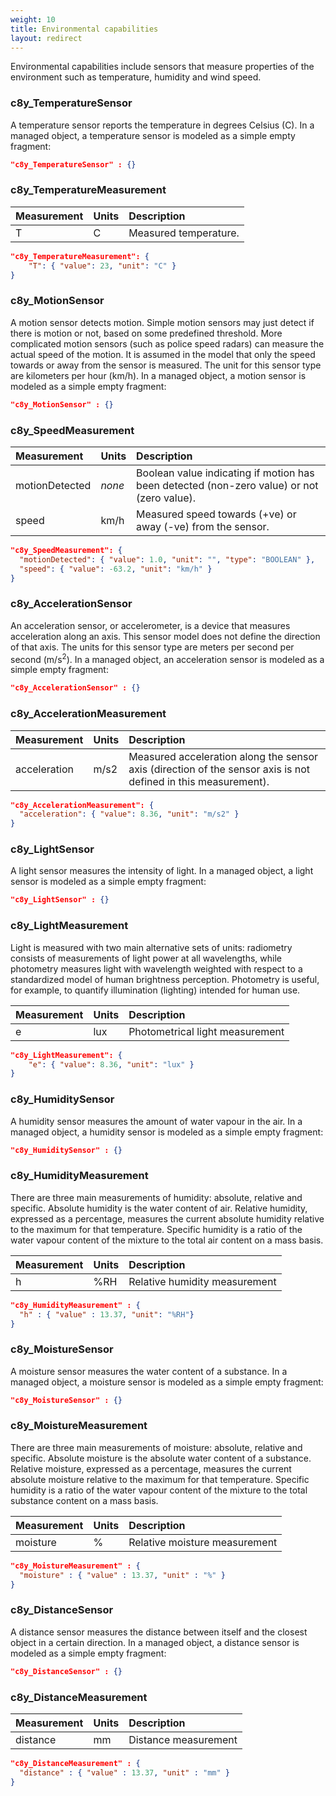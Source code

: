 ```yaml
---
weight: 10
title: Environmental capabilities
layout: redirect
---
```


Environmental capabilities include sensors that measure properties of the environment such as temperature, humidity and wind speed.

### c8y\_TemperatureSensor

A temperature sensor reports the temperature in degrees Celsius (C).
In a managed object, a temperature sensor is modeled as a simple empty fragment:

```json
"c8y_TemperatureSensor" : {}
```

### c8y\_TemperatureMeasurement

|Measurement|Units|Description|
|:----------|:----|:----------|
|T|C|Measured temperature. |

```json
"c8y_TemperatureMeasurement": {
    "T": { "value": 23, "unit": "C" }
}
```

### c8y\_MotionSensor

A motion sensor detects motion. Simple motion sensors may just detect if there is motion or not, based on some predefined threshold. More complicated motion sensors (such as police speed radars) can measure the actual speed of the motion. It is assumed in the model that only the speed towards or away from the sensor is measured. The unit for this sensor type are kilometers per hour (km/h).
In a managed object, a motion sensor is modeled as a simple empty fragment:

```json
"c8y_MotionSensor" : {}
```

### c8y\_SpeedMeasurement

|Measurement|Units|Description|
|:----------|:----|:----------|
|motionDetected|*none*|Boolean value indicating if motion has been detected (non-zero value) or not (zero value).|
|speed|km/h|Measured speed towards (+ve) or away (-ve) from the sensor.|

```json
"c8y_SpeedMeasurement": {
  "motionDetected": { "value": 1.0, "unit": "", "type": "BOOLEAN" },
  "speed": { "value": -63.2, "unit": "km/h" }
}
```

### c8y\_AccelerationSensor

An acceleration sensor, or accelerometer, is a device that measures acceleration along an axis. This sensor model does not define the direction of that axis. The units for this sensor type are meters per second per second (m/s<sup>2</sup>).
In a managed object, an acceleration sensor is modeled as a simple empty fragment:

```json
"c8y_AccelerationSensor" : {}
```

### c8y\_AccelerationMeasurement

|Measurement|Units|Description|
|:----------|:----|:----------|
|acceleration|m/s2|Measured acceleration along the sensor axis (direction of the sensor axis is not defined in this measurement).|

```json
"c8y_AccelerationMeasurement": {
  "acceleration": { "value": 8.36, "unit": "m/s2" }
}
```

### c8y\_LightSensor

A light sensor measures the intensity of light.
In a managed object, a light sensor is modeled as a simple empty fragment:

```json
"c8y_LightSensor" : {}
```

### c8y\_LightMeasurement

Light is measured with two main alternative sets of units: radiometry consists of measurements of light power at all wavelengths, while photometry measures light with wavelength weighted with respect to a standardized model of human brightness perception. Photometry is useful, for example, to quantify illumination (lighting) intended for human use.

|Measurement|Units|Description|
|:----------|:----|:----------|
|e|lux|Photometrical light measurement|

```json
"c8y_LightMeasurement": {
    "e": { "value": 8.36, "unit": "lux" }
}
```

### c8y\_HumiditySensor

A humidity sensor measures the amount of water vapour in the air.
In a managed object, a humidity sensor is modeled as a simple empty fragment:

```json
"c8y_HumiditySensor" : {}
```

### c8y\_HumidityMeasurement

There are three main measurements of humidity: absolute, relative and specific. Absolute humidity is the water content of air. Relative humidity, expressed as a percentage, measures the current absolute humidity relative to the maximum for that temperature. Specific humidity is a ratio of the water vapour content of the mixture to the total air content on a mass basis.

|Measurement|Units|Description|
|:----------|:----|:----------|
|h|%RH|Relative humidity measurement|

```json
"c8y_HumidityMeasurement" : {
  "h" : { "value" : 13.37, "unit": "%RH"}
}
```

### c8y\_MoistureSensor

A moisture sensor measures the water content of a substance.
In a managed object, a moisture sensor is modeled as a simple empty fragment:

```json
"c8y_MoistureSensor" : {}
```

### c8y\_MoistureMeasurement

There are three main measurements of moisture: absolute, relative and specific. Absolute moisture is the absolute water content of a substance. Relative moisture, expressed as a percentage, measures the current absolute moisture relative to the maximum for that temperature. Specific humidity is a ratio of the water vapour content of the mixture to the total substance content on a mass basis.

|Measurement|Units|Description|
|:----------|:----|:----------|
|moisture|%|Relative moisture measurement|

```json
"c8y_MoistureMeasurement" : {
  "moisture" : { "value" : 13.37, "unit" : "%" }
}
```

### c8y\_DistanceSensor

A distance sensor measures the distance between itself and the closest object in a certain direction.
In a managed object, a distance sensor is modeled as a simple empty fragment:

```json
"c8y_DistanceSensor" : {}
```

### c8y\_DistanceMeasurement

|Measurement|Units|Description|
|:----------|:----|:----------|
|distance|mm|Distance measurement|

```json
"c8y_DistanceMeasurement" : {
  "distance" : { "value" : 13.37, "unit" : "mm" }
}
```
